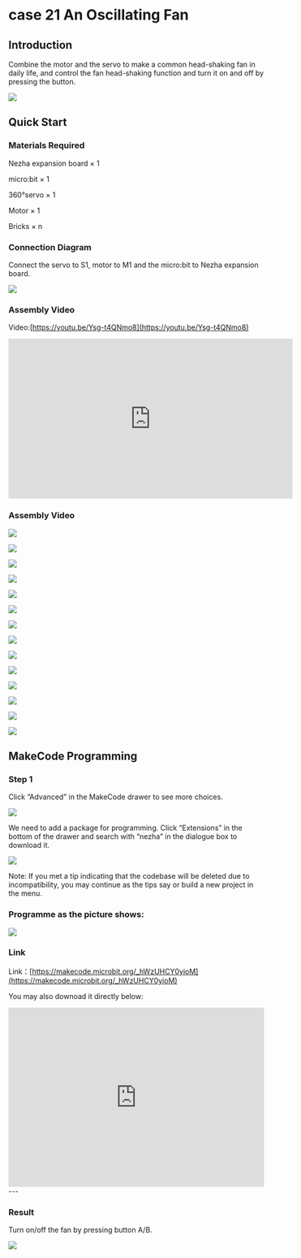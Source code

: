 # case 21 An Oscillating Fan

## Introduction

Combine the motor and the servo to make a common head-shaking fan in daily life, and control the fan head-shaking function and turn it on and off by pressing the button.

![](./images/case_21_01.png)

## Quick Start

### Materials Required

Nezha expansion board × 1

micro:bit × 1

360°servo × 1

Motor × 1

Bricks × n





### Connection Diagram

Connect the servo to S1, motor to M1 and the micro:bit to Nezha expansion board. 


![](./images/case_21_03.png)



### Assembly Video

Video:[https://youtu.be/Ysg-t4QNmo8](https://youtu.be/Ysg-t4QNmo8)

<iframe width="560" height="315" src="https://www.youtube.com/embed/Ysg-t4QNmo8" title="YouTube video player" frameborder="0" allow="accelerometer; autoplay; clipboard-write; encrypted-media; gyroscope; picture-in-picture" allowfullscreen></iframe>


### Assembly Video

![](./images/case_step_21_01.png)

![](./images/case_step_21_02.png)

![](./images/case_step_21_03.png)

![](./images/case_step_21_04.png)

![](./images/case_step_21_05.png)

![](./images/case_step_21_06.png)

![](./images/case_step_21_07.png)

![](./images/case_step_21_08.png)

![](./images/case_step_21_09.png)

![](./images/case_step_21_10.png)

![](./images/case_step_21_11.png)

![](./images/case_step_21_12.png)

![](./images/case_step_21_13.png)

![](./images/case_step_21_14.png)


## MakeCode Programming

### Step 1
Click “Advanced” in the MakeCode drawer to see more choices.

![](./images/case_01_10.png)

We need to add a package for programming. Click “Extensions” in the bottom of the drawer and search with “nezha” in the dialogue box to download it.

![](./images/case_03_09.png)


Note: If you met a tip indicating that the codebase will be deleted due to incompatibility, you may continue as the tips say or build a new project in the menu.


### Programme as the picture shows:


![](./images/case_21_17.png)



### Link
Link：[https://makecode.microbit.org/_hWzUHCY0yioM](https://makecode.microbit.org/_hWzUHCY0yioM)

You may also downoad it directly below:


<div style="position:relative;height:0;padding-bottom:70%;overflow:hidden;"><iframe style="position:absolute;top:0;left:0;width:100%;height:100%;" src="https://makecode.microbit.org/#pub:_hWzUHCY0yioM" frameborder="0" sandbox="allow-popups allow-forms allow-scripts allow-same-origin"></iframe></div>  
---


### Result
Turn on/off the fan by pressing button A/B.

![](./images/case-gif-21.gif)
